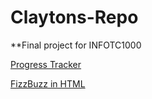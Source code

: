 # Claytons-Repo
**Final project for INFOTC1000

[Progress Tracker](https://github.com/Clayton-Lieberman/Claytons-Repo/blob/master/progress-tracker.md)

[FizzBuzz in HTML](https://github.com/Clayton-Lieberman/Claytons-Repo/blob/master/FIZZBUZZ.md)
